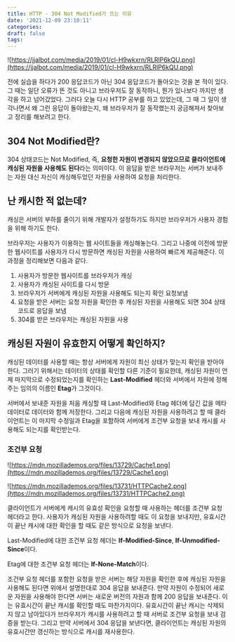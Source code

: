 ```yaml
---
title: HTTP - 304 Not Modified가 뜨는 이유
date: '2021-12-09 23:10:11'
categories:
draft: false
tags:
---
```

![https://jjalbot.com/media/2019/01/cl-H9wkxrn/RLRlP6kQU.png](https://jjalbot.com/media/2019/01/cl-H9wkxrn/RLRlP6kQU.png)

전에 실습을 하다가 200 응답코드가 아닌 304 응답코드가 돌아오는 것을 본 적이 있다. 그 때는 일단 오류가 뜬 것도 아니고 브라우저도 잘 동작하니, 뭔가 있나보다 까지만 생각을 하고 넘어갔었다. 그러다 오늘 다시 HTTP 공부를 하고 있었는데, 그 때 그 일이 생각나면서 왜 그런 응답이 돌아왔는지, 왜 브라우저가 잘 동작했는지 궁금해져서 찾아보고 정리를 해보려고 한다.

####

## 304 Not Modified란?

304 상태코드는 Not Modified, 즉, **요청한 자원이 변경되지 않았으므로 클라이언트에 캐싱된 자원을 사용해도 된다**라는 의미이다. 이 응답을 받은 브라우저는 서버가 보내주는 자원 대신 자신이 캐싱해두었던 자원을 사용하여 요청을 처리한다.

####

## 난 캐시한 적 없는데?

캐싱은 서버의 부하를 줄이기 위해 개발자가 설정하기도 하지만 브라우저가 사용자 경험을 위해 하기도 한다.

브라우저는 사용자가 이용하는 웹 사이트들을 캐싱해놓는다. 그리고 나중에 이전에 방문한 웹사이트를 사용자가 다시 방문하면 캐싱된 자원을 사용하여 빠르게 제공해준다. 이 과정을 정리해보면 다음과 같다.

1. 사용자가 방문한 웹사이트를 브라우저가 캐싱
2. 사용자가 캐싱된 사이트를 다시 방문
3. 브라우저가 서버에게 캐싱된 자원을 사용해도 되는지 확인 요청보냄
4. 요청을 받은 서버는 요청 자원을 확인한 후 캐싱된 자원을 사용해도 되면 304 상태코드로 응답을 보냄
5. 304를 받은 브라우저는 캐싱된 자원을 사용

####

## 캐싱된 자원이 유효한지 어떻게 확인하지?

캐싱된 데이터를 사용할 때는 항상 서버에게 자원이 최신 상태가 맞는지 확인을 받아야 한다. 그러기 위해서는 데이터의 상태를 확인할 다른 기준이 필요한데, 캐싱된 자원이 언제 마지막으로 수정되었는지를 확인하는 **Last-Modified** 헤더와 서버에서 자원에 정해주는 임의의 이름인 **Etag**가 그것이다.

서버에서 보내준 자원을 처음 캐싱할 때 Last-Modified와 Etag 헤더에 담긴 값을 메타데이터로 데이터와 함께 저장한다. 그리고 다음에 캐싱된 자원을 사용하려고 할 때 클라이언트는 이 마지막 수정일과 Etag을 포함하여 서버에게 조건부 요청을 보내 캐시를 사용해도 되는지를 확인받는다.

#####

### 조건부 요청

![https://mdn.mozillademos.org/files/13729/Cache1.png](https://mdn.mozillademos.org/files/13729/Cache1.png)

![https://mdn.mozillademos.org/files/13731/HTTPCache2.png](https://mdn.mozillademos.org/files/13731/HTTPCache2.png)

클라이언트가 서버에게 캐시의 유효성 확인을 요청할 때 사용하는 헤더를 조건부 요청 헤더라고 한다. 사용자가 캐싱된 자원을 사용하려할 때도 이 요청을 보내지만, 유효시간이 끝난 캐시에 대한 확인을 할 때도 같은 방식으로 요청을 보낸다.

Last-Modified에 대한 조건부 요청 헤더는 **If-Modified-Since**, **If-Unmodified-Since**이다.

Etag에 대한 조건부 요청 헤더는 **If-None-Match**이다.

조건부 요청 헤더를 포함한 요청을 받은 서버는 해당 자원을 확인한 후에 캐싱된 자원을 사용해도 된다면 위에서 설명한대로 304 응답을 보내준다. 만약 자원이 수정되어 새로운 자원을 사용해야 한다면 서버는 새로운 버전의 자원과 함께 200 응답을 보내준다. 이는 유효시간이 끝난 캐시를 확인할 때도 마찬가지이다. 유효시간이 끝난 캐시는 삭제되지 않고 남아있다가 브라우저가 캐시를 사용하려고 할 때 서버로 조건부 요청을 보내 검증을 받는다. 그리고 만약 서버에서 304 응답을 보낸다면, 클라이언트는 캐싱된 자원의 유효시간만 갱신하는 방식으로 캐시를 재사용한다.
